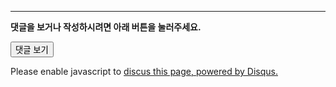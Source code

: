 <section class="comments">

<div class=disqusbox>
<div><hr />
<p><small><a href="{{post.url}}#disqus_thread" data-disqus-identifier="{{post.url}}"></small></a>
</p>
<p><strong>댓글을 보거나 작성하시려면 아래 버튼을 눌러주세요.</strong></p>
</div>
<div id="disqus_thread"><form onsubmit="my.loadDisqus();return false;" class=formBlock><input class="disqusbut" type=submit value="댓글 보기"></form></div>
<script>
var disqus_shortname = "hadesleesgithubblog";
// provide the following in the template, if necessary
// var disqus_url = "http://yourghostblogdomainname/";
var disqus_identifier = '{{id}}';
var my = my || {};
my.loadDisqus = function() {
    var dsq = document.createElement('script');
    dsq.type = 'text/javascript';
    dsq.async = true;
    dsq.src = '//' + disqus_shortname + '.disqus.com/embed.js';
    (document.getElementsByTagName('head')[0] || document.getElementsByTagName('body')[0]).appendChild(dsq);
};
</script>
<noscript>Please enable javascript to <a rel="nofollow" href="http://disqus.com/?ref_noscript">discus this page, powered by Disqus.</a></noscript>
<style scoped=scoped>
@media print{
 .disqusbox{display:none}
}
</style>
</div>
</section>